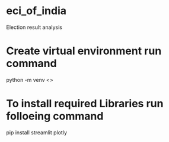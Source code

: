 # eci_of_india
Election result analysis

# Create virtual environment run command
python -m venv <<virtual env name>>

# To install required Libraries run folloeing command
pip install streamlit plotly

